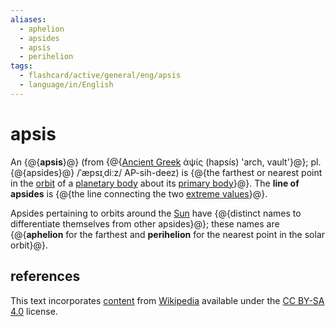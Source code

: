```yaml
---
aliases:
  - aphelion
  - apsides
  - apsis
  - perihelion
tags:
  - flashcard/active/general/eng/apsis
  - language/in/English
---
```


# apsis

An {@{__apsis__}@} (from {@{[Ancient Greek](Ancient%20Greek.md) ἁψίς (hapsís) 'arch, vault'}@}; pl. {@{apsides}@} /ˈæpsɪˌdiːz/ AP-sih-deez) is {@{the farthest or nearest point in the [orbit](orbit.md) of a [planetary body](planetary-mass%20object.md) about its [primary body](primary%20body.md)}@}. The __line of apsides__ is {@{the line connecting the two [extreme values](maximum%20and%20minimum.md)}@}. <!--SR:!2028-05-16,1087,350!2028-04-15,1062,350!2028-12-09,1247,350!2026-07-03,492,310!2028-09-25,1187,350-->

Apsides pertaining to orbits around the [Sun](Sun.md) have {@{distinct names to differentiate themselves from other apsides}@}; these names are {@{__aphelion__ for the farthest and __perihelion__ for the nearest point in the solar orbit}@}. <!--SR:!2025-10-11,301,290!2026-04-29,396,250-->

## references

This text incorporates [content](https://en.wikipedia.org/wiki/apsis) from [Wikipedia](Wikipedia.md) available under the [CC BY-SA 4.0](https://creativecommons.org/licenses/by-sa/4.0/) license.
